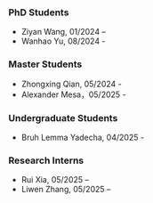 ### PhD Students
- Ziyan Wang, 01/2024 –
- Wanhao Yu, 08/2024 -

### Master Students
- Zhongxing Qian, 05/2024 -
- Alexander Mesa，05/2025 -

### Undergraduate Students
- Bruh Lemma Yadecha, 04/2025 -
  
### Research Interns
- Rui Xia, 05/2025 –
- Liwen Zhang, 05/2025 –
